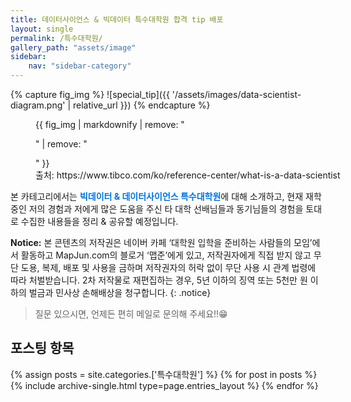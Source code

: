 ```yaml
---
title: 데이터사이언스 & 빅데이터 특수대학원 합격 tip 배포
layout: single
permalink: /특수대학원/
gallery_path: "assets/image"
sidebar:
    nav: "sidebar-category"
---
```


{% capture fig_img %}
![special_tip]({{ '/assets/images/data-scientist-diagram.png' | relative_url }})
{% endcapture %}

<figure style="width: 100%">
  {{ fig_img | markdownify | remove: "<p>" | remove: "</p>" }}
  <figcaption>출처: https://www.tibco.com/ko/reference-center/what-is-a-data-scientist</figcaption>
</figure>

본 카테고리에서는 <span style="color:#0174DF"><b>빅데이터 & 데이터사이언스 특수대학원</b></span>에 대해 소개하고, 현재 재학 중인 저의 경험과 저에게 많은 도움을 주신 타 대학 선배님들과 동기님들의 경험을 토대로 수집한 내용들을 정리 & 공유할 예정입니다.

**Notice:** 본 콘텐츠의 저작권은 네이버 카페 ‘대학원 입학을 준비하는 사람들의 모임’에서 활동하고 MapJun.com의 블로거 ‘맵준’에게 있고, 저작권자에게 직접 받지 않고 무단 도용, 복제, 배포 및 사용을 금하며 저작권자의 허락 없이 무단 사용 시 관계 법령에 따라 처벌받습니다. 2차 저작물로 재편집하는 경우, 5년 이하의 징역 또는 5천만 원 이하의 벌금과 민사상 손해배상을 청구합니다.
{: .notice}

>질문 있으시면, 언제든 편히 메일로 문의해 주세요!!😁

## 포스팅 항목

{% assign posts = site.categories.['특수대학원'] %}
{% for post in posts %} {% include archive-single.html type=page.entries_layout %} {% endfor %}